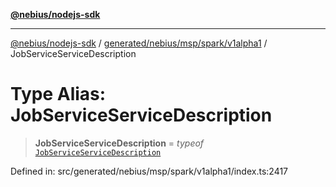 [**@nebius/nodejs-sdk**](../../../../../../README.md)

***

[@nebius/nodejs-sdk](../../../../../../README.md) / [generated/nebius/msp/spark/v1alpha1](../README.md) / JobServiceServiceDescription

# Type Alias: JobServiceServiceDescription

> **JobServiceServiceDescription** = *typeof* [`JobServiceServiceDescription`](../variables/JobServiceServiceDescription.md)

Defined in: src/generated/nebius/msp/spark/v1alpha1/index.ts:2417
